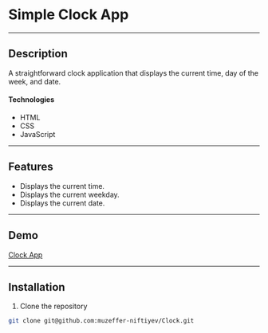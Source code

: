 # Simple Clock App

---

## Description

A straightforward clock application that displays the current time, day of the week, and date.

#### Technologies

- HTML
- CSS
- JavaScript

---

## Features

- Displays the current time.
- Displays the current weekday.
- Displays the current date.

---

## Demo

[Clock App](https://clock-psi-lilac.vercel.app)

---

## Installation

1. Clone the repository

```bash
git clone git@github.com:muzeffer-niftiyev/Clock.git
```

